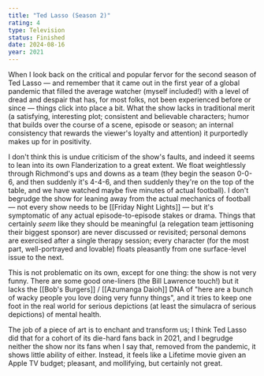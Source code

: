 ```yaml
---
title: "Ted Lasso (Season 2)"
rating: 4
type: Television
status: Finished
date: 2024-08-16
year: 2021
---
```


When I look back on the critical and popular fervor for the second season of Ted Lasso — and remember that it came out in the first year of a global pandemic that filled the average watcher (myself included!) with a level of dread and despair that has, for most folks, not been experienced before or since — things click into place a bit. What the show lacks in traditional merit (a satisfying, interesting plot; consistent and believable characters; humor that builds over the course of a scene, episode or season; an internal consistency that rewards the viewer's loyalty and attention) it purportedly makes up for in positivity.

I don't think this is undue criticism of the show's faults, and indeed it seems to lean into its own Flanderization to a great extent. We float weightlessly through Richmond's ups and downs as a team (they begin the season 0-0-6, and then suddenly it's 4-4-6, and then suddenly they're on the top of the table, and we have watched maybe five minutes of actual football). I don't begrudge the show for leaning away from the actual mechanics of football — not every show needs to be [[Friday Night Lights]] — but it's symptomatic of any actual episode-to-episode stakes or drama. Things that certainly _seem_ like they should be meaningful (a relegation team jettisoning their biggest sponsor) are never discussed or revisited; personal demons are exercised after a single therapy session; every character (for the most part, well-portrayed and lovable) floats pleasantly from one surface-level issue to the next.

This is not problematic on its own, except for one thing: the show is not very funny. There are some good one-liners (the Bill Lawrence touch!) but it lacks the [[Bob's Burgers]] / [[Azumanga Daioh]] DNA of "here are a bunch of wacky people you love doing very funny things", and it tries to keep one foot in the real world for serious depictions (at least the simulacra of serious depictions) of mental health.

The job of a piece of art is to enchant and transform us; I think Ted Lasso did that for a cohort of its die-hard fans back in 2021, and I begrudge neither the show nor its fans when I say that, removed from the pandemic, it shows little ability of either. Instead, it feels like a Lifetime movie given an Apple TV budget; pleasant, and mollifying, but certainly not great.
